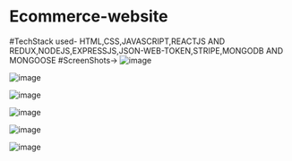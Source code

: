 # Ecommerce-website
#TechStack used- HTML,CSS,JAVASCRIPT,REACTJS AND REDUX,NODEJS,EXPRESSJS,JSON-WEB-TOKEN,STRIPE,MONGODB AND MONGOOSE
#ScreenShots->
![image](https://user-images.githubusercontent.com/108413276/182039305-0db6bfc2-9313-4d52-8c5a-97216943f2c2.png)

![image](https://user-images.githubusercontent.com/108413276/182039327-a57c58aa-0e57-4498-ac5a-886474c3425f.png)

![image](https://user-images.githubusercontent.com/108413276/182039374-9d2d577b-b366-473b-85a6-e1281478e74b.png)

![image](https://user-images.githubusercontent.com/108413276/182039346-9075fd29-fb46-45b5-876d-3555df23fd24.png)

![image](https://user-images.githubusercontent.com/108413276/182039356-c6d72000-ca04-48d7-944f-e5820a2607d1.png)

![image](https://user-images.githubusercontent.com/108413276/182038927-c079c6a7-fc6b-495f-961c-15a15d44d4a6.png)
